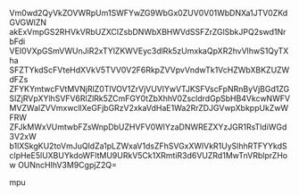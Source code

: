 Vm0wd2QyVkZOVWRpUm1SWFYwZG9WbGx0ZUV0V01WbDNXa1JTV0ZKdGVGWlZN
akExVmpGS2RHVkVRbUZXClZsbDNWbXBHWVdSSFZrZGlSbkJPQ2swd1NrbFdi
VEI0VXpGSmVWUnJiR2xTYlZKWVEyc3dlRk5zUmxkaQpXR2hvVlhwS1QyTXha
SFZTYkdScFVteHdXVkV5TVV0V2F6RkpZVVpvVndwTk1VcHZWbXBKZUZWdFZs
ZFYKYmtwcFVtMVNjRlZ0TlVOV1ZrVjVUVlYwVTJKSFVscFpNRnByVjBGd1ZG
SlZjRVpXYlhSVFV6RlZlRk5ZCmFGY0tZbXhhV0ZscldrdGpSbHB4VkcwNWFV
MVZWalZVVmxwcllXeGFjbGRzV2xkaVdHaE1Wa2RrZDJGVwpXbkppUkZwWFRW
ZFJkMWxVUmtwbFZsWnpDbUZHVFV0WlYzaDNWREZXYzJGR1RsTldiWGd3V2xW
b1lXSkgKU2toVmJuQldZa1pLZWxaV1dsZFhSVGxXWlVkR1UySlhhRTFYYkdS
clpHeE5lUXBUYkdoWFltMU9URkV5Ck1XRmtiR3d6VUZRd1MwTnVRblprZHow
OUNncHlhV3M9CgpjZ2Q=

mpu